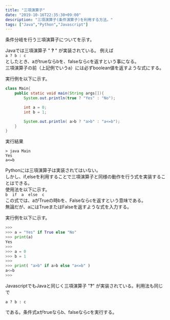 ```yaml
---
title: "三項演算子"
date: "2019-10-16T22:35:30+09:00"
description: "三項演算子(条件演算子)を利用する方法。"
tags: ["Java","Python","Javascript"]
---
```


条件分岐を行う三項演算子についてを示す。  


<div class="note_content_by_programming_language" id="note_content_Java">

Javaでは三項演算子 " **?** " が実装されている。 例えば  
`a ? b : c`    
としたとき、aがtrueならbを、falseならcを返すという事になる。  
三項演算子の前（上記例でいうa）には必ずboolean値を返すような式にする。  

実行例を以下に示す。  

```java
class Main{
    public static void main(String args[]){
        System.out.println(true ? "Yes" : "No");

        int a = 0;
        int b = 1;

        System.out.println( a>b ? "a>b" : "a<=b");
    }
}
```

実行結果

```
> java Main
Yes
a<=b
```

</div>
<div class="note_content_by_programming_language" id="note_content_Python">

Pythonには三項演算子は実装されてはいない。  
しかし、if,elseを利用することで三項演算子と同様の動作を行う式を実装することはできる。  
使用法を以下に示す。  
`b  if  a  else  c`  
この式では、aがTrueの時bを、Falseならcを返すという意味である。  
無論だが、aにはTrueまたはFalseを返すような式を入力する。  

実行例を以下に示す。

```python
>>>
>>> a = "Yes" if True else "No"
>>> print(a)
Yes
>>>
>>> a = 0
>>> b = 1
>>> 
>>> print( "a>b" if a>b else "a<=b" ) 
a<=b
>>>
```


</div>
<div class="note_content_by_programming_language" id="note_content_Javascript">

JavascriptでもJavaと同じく三項演算子 "**?**" が実装されている。利用法も同じで

`a ? b : c`    

である。条件式aがtrueならb、falseならcを実行する。

</div>


